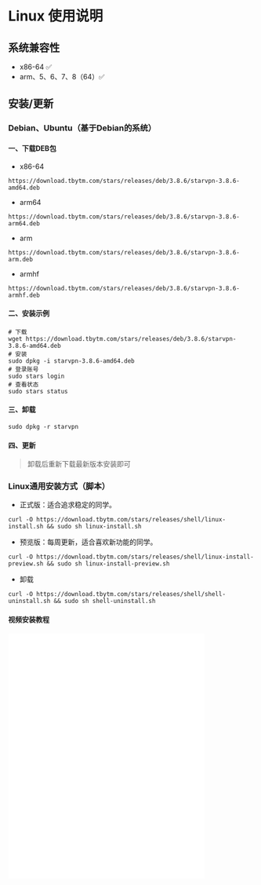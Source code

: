 # Linux 使用说明

##  系统兼容性
- x86-64 ✅
- arm、5、6、7、8（64）✅

##  安装/更新

### Debian、Ubuntu（基于Debian的系统）
#### 一、下载DEB包
- x86-64
```
https://download.tbytm.com/stars/releases/deb/3.8.6/starvpn-3.8.6-amd64.deb
```
- arm64
```
https://download.tbytm.com/stars/releases/deb/3.8.6/starvpn-3.8.6-arm64.deb
```
- arm
```
https://download.tbytm.com/stars/releases/deb/3.8.6/starvpn-3.8.6-arm.deb
```
- armhf
```
https://download.tbytm.com/stars/releases/deb/3.8.6/starvpn-3.8.6-armhf.deb
```
#### 二、安装示例
```
# 下载
wget https://download.tbytm.com/stars/releases/deb/3.8.6/starvpn-3.8.6-amd64.deb
# 安装
sudo dpkg -i starvpn-3.8.6-amd64.deb
# 登录账号
sudo stars login
# 查看状态
sudo stars status
```
#### 三、卸载
```
sudo dpkg -r starvpn
```
#### 四、更新
> 卸载后重新下载最新版本安装即可
### Linux通用安装方式（脚本）


- 正式版：适合追求稳定的同学。
```angular2html
curl -O https://download.tbytm.com/stars/releases/shell/linux-install.sh && sudo sh linux-install.sh
```
- 预览版：每周更新，适合喜欢新功能的同学。
```angular2html
curl -O https://download.tbytm.com/stars/releases/shell/linux-install-preview.sh && sudo sh linux-install-preview.sh
```
- 卸载
```angular2html
curl -O https://download.tbytm.com/stars/releases/shell/shell-uninstall.sh && sudo sh shell-uninstall.sh
```

####  视频安装教程
<iframe width="400" height="500" src="//player.bilibili.com/player.html?aid=231789650&bvid=BV1H8411d7dx&cid=1221480049&page=1&autoplay=0" frameborder="0" allow="accelerometer; clipboard-write; encrypted-media; gyroscope; picture-in-picture" allowfullscreen></iframe>